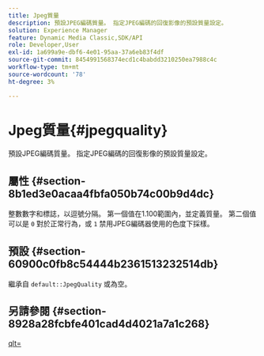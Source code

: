 ```yaml
---
title: Jpeg質量
description: 預設JPEG編碼質量。 指定JPEG編碼的回復影像的預設質量設定。
solution: Experience Manager
feature: Dynamic Media Classic,SDK/API
role: Developer,User
exl-id: 1a699a9e-dbf6-4e01-95aa-37a6eb83f4df
source-git-commit: 8454991568374ecd1c4babdd3210250ea7988c4c
workflow-type: tm+mt
source-wordcount: '78'
ht-degree: 3%

---
```


# Jpeg質量{#jpegquality}

預設JPEG編碼質量。 指定JPEG編碼的回復影像的預設質量設定。

## 屬性 {#section-8b1ed3e0acaa4fbfa050b74c00b9d4dc}

整數數字和標誌，以逗號分隔。 第一個值在1.100範圍內，並定義質量。 第二個值可以是 `0` 對於正常行為，或 `1` 禁用JPEG編碼器使用的色度下採樣。

## 預設 {#section-60900c0fb8c54444b2361513232514db}

繼承自 `default::JpegQuality` 或為空。

## 另請參閱 {#section-8928a28fcbfe401cad4d4021a7a1c268}

[qlt=](../../../../../ir-api/http-protocol/image-rendering-api-ref/c-ir-http-protocol-ref/c-ir-http-protocol-command-reference/r-ir-qlt.md#reference-27b91c226eb241d0a14a29af3b3afdbd)
